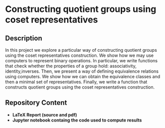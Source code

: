<h1>Constructing quotient groups using coset representatives</h1>

<h2>Description</h2>

In this project we explore a particular way of constructing quotient groups using the coset representatives construction. We show how we may use computers to represent binary operations. In particular, we write functions that check whether the properties of a group hold: associativity, identity,inverses. Then, we present a way of defining equivalence relations using computers. We show how we can obtain the equivalence classes and then a minimal set of representatives. Finally, we write a function that constructs quotient groups using the coset representatives construction.
<br />

<h2>Repository Content</h2>

- <b>LaTeX Report (source and pdf)</b>
- <b>Jupyter notebook containg the code used to compute results</b>
